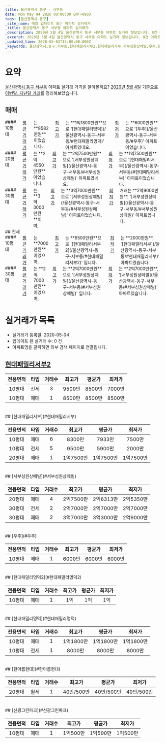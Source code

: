 ```yaml
---
title: 울산광역시 동구 - 서부동
date: Mon May 04 2020 00:00:00 GMT+0900
tags: [울산광역시-동구]
_site_name: 매일 업데이트 되는 아파트 실거래가
_title: 울산광역시 동구 서부동 아파트 실거래가
_description: 2020년 5월 4일 울산광역시 동구 서부동 아파트 실거래 정보입니다. 8건 아파트 정보가 있습니다.
_excerpt: 2020년 5월 4일 울산광역시 동구 서부동 아파트 실거래 정보입니다. 8건 아파트 정보가 있습니다.
_updated_time: 2020-05-03T15:00:00.000Z
_keywords: 울산광역시,동구,서부동,현대패밀리서부2,현대패밀리서부,서부성원상떼빌,우주,현대패밀리명덕2,현대패밀리명덕,한아름현대,신광그린파크
---
```





# 요약
<ins>울산광역시 동구 서부동</ins> 아파트 실거래 가격을 알아볼까요? <ins>2020년 5월 4일</ins> 기준으로 <ins>이번달, 지난달 거래</ins>를 정리해보았습니다.

## 매매
<div class="container">
<div class="six columns" markdown="1">
#### 10평대
<ins>평균 거래가</ins>는 **8582만원**이었습니다. <ins>최고가</ins>는 **1억1800만원**으로 '[현대패밀리명덕](/울산광역시-동구-서부동/#현대패밀리명덕)' 아파트였네요. <ins>최저가</ins>는 **6000만원**으로 '[우주](/울산광역시-동구-서부동/#우주)' 아파트이었습니다.
</div>
<div class="six columns" markdown="1">
#### 20평대
<ins>평균 거래가</ins>는 **2억4550만원**이었습니다. <ins>최고가</ins>는 **2억7500만원**으로 '[서부성원상떼빌](/울산광역시-동구-서부동/#서부성원상떼빌)' 아파트였네요. <ins>최저가</ins>는 **1억7500만원**으로 '[현대패밀리서부](/울산광역시-동구-서부동/#현대패밀리서부)' 아파트이었습니다.
</div>
</div>
<div class="container">
<div class="twelve columns" markdown="1">
#### 30평대
<ins>평균 거래가</ins>는 **3억3000만원**이며, <ins>최고가</ins>는 **3억7000만원**으로 '[서부성원상떼빌](/울산광역시-동구-서부동/#서부성원상떼빌)' 아파트이었습니다. <ins>최저가</ins> 거래는 **2억9000만원**, '[서부성원상떼빌](/울산광역시-동구-서부동/#서부성원상떼빌)' 아파트입니다.
</div>
</div>
## 전세
<div class="container">
<div class="six columns" markdown="1">
#### 10평대
<ins>평균 거래가</ins>는 **7000만원**이었으며, <ins>최고가</ins>는 **9500만원**으로 '[현대패밀리서부2](/울산광역시-동구-서부동/#현대패밀리서부2)' 입니다. <ins>최저가</ins>는 **2000만원**, '[현대패밀리서부](/울산광역시-동구-서부동/#현대패밀리서부)' 아파트였습니다.
</div>
<div class="six columns" markdown="1">
#### 30평대
<ins>평균 거래가</ins>는 **2억7000만원**이었으며, <ins>최고가</ins>는 **2억7000만원**으로 '[서부성원상떼빌](/울산광역시-동구-서부동/#서부성원상떼빌)' 입니다. <ins>최저가</ins>는 **2억7000만원**, '[서부성원상떼빌](/울산광역시-동구-서부동/#서부성원상떼빌)' 아파트였습니다.
</div>
</div>



# 실거래가 목록
- 실거래가 등록일: 2020-05-04
- 업데이트 된 실거래 수: 0 건
- 아파트명을 클릭하면 외부 검색 페이지로 연결됩니다.

## [현대패밀리서부2](#현대패밀리서부2)

|전용면적|타입|거래수|최고가|평균가|최저가|
|:---:|:---:|:---:|:---:|:---:|:---:|
|10평대|<span class="deal-type-2">전세</span>|3|9500만|8500만|7000만|
|10평대|<span class="deal-type-1">매매</span>|1|8500만|8500만|8500만|

<br/>
## [현대패밀리서부](#현대패밀리서부)

|전용면적|타입|거래수|최고가|평균가|최저가|
|:---:|:---:|:---:|:---:|:---:|:---:|
|10평대|<span class="deal-type-1">매매</span>|6|8300만|7933만|7500만|
|10평대|<span class="deal-type-2">전세</span>|5|9500만|5900만|2000만|
|20평대|<span class="deal-type-1">매매</span>|1|1억7500만|1억7500만|1억7500만|

<br/>
## [서부성원상떼빌](#서부성원상떼빌)

|전용면적|타입|거래수|최고가|평균가|최저가|
|:---:|:---:|:---:|:---:|:---:|:---:|
|20평대|<span class="deal-type-1">매매</span>|4|2억7500만|2억6313만|2억5350만|
|30평대|<span class="deal-type-2">전세</span>|2|2억7000만|2억7000만|2억7000만|
|30평대|<span class="deal-type-1">매매</span>|2|3억7000만|3억3000만|2억9000만|

<br/>
## [우주](#우주)

|전용면적|타입|거래수|최고가|평균가|최저가|
|:---:|:---:|:---:|:---:|:---:|:---:|
|10평대|<span class="deal-type-1">매매</span>|1|6000만|6000만|6000만|

<br/>
## [현대패밀리명덕2](#현대패밀리명덕2)

|전용면적|타입|거래수|최고가|평균가|최저가|
|:---:|:---:|:---:|:---:|:---:|:---:|
|10평대|<span class="deal-type-1">매매</span>|1|1억|1억|1억|

<br/>
## [현대패밀리명덕](#현대패밀리명덕)

|전용면적|타입|거래수|최고가|평균가|최저가|
|:---:|:---:|:---:|:---:|:---:|:---:|
|10평대|<span class="deal-type-1">매매</span>|1|1억1800만|1억1800만|1억1800만|
|10평대|<span class="deal-type-2">전세</span>|1|8000만|8000만|8000만|

<br/>
## [한아름현대](#한아름현대)

|전용면적|타입|거래수|최고가|평균가|최저가|
|:---:|:---:|:---:|:---:|:---:|:---:|
|20평대|<span class="deal-type-3">월세</span>|1|40만/500만|40만/500만|40만/500만|

<br/>
## [신광그린파크](#신광그린파크)

|전용면적|타입|거래수|최고가|평균가|최저가|
|:---:|:---:|:---:|:---:|:---:|:---:|
|10평대|<span class="deal-type-1">매매</span>|1|1억500만|1억500만|1억500만|

<br/>



